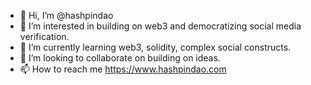 - 👋 Hi, I’m @hashpindao
- 👀 I’m interested in building on web3 and democratizing social media verification.
- 🌱 I’m currently learning web3, solidity, complex social constructs.
- 💞️ I’m looking to collaborate on building on ideas.
- 📫 How to reach me https://www.hashpindao.com

<!---
hashpindao/hashpindao is a ✨ special ✨ repository because its `README.md` (this file) appears on your GitHub profile.
You can click the Preview link to take a look at your changes.
--->
